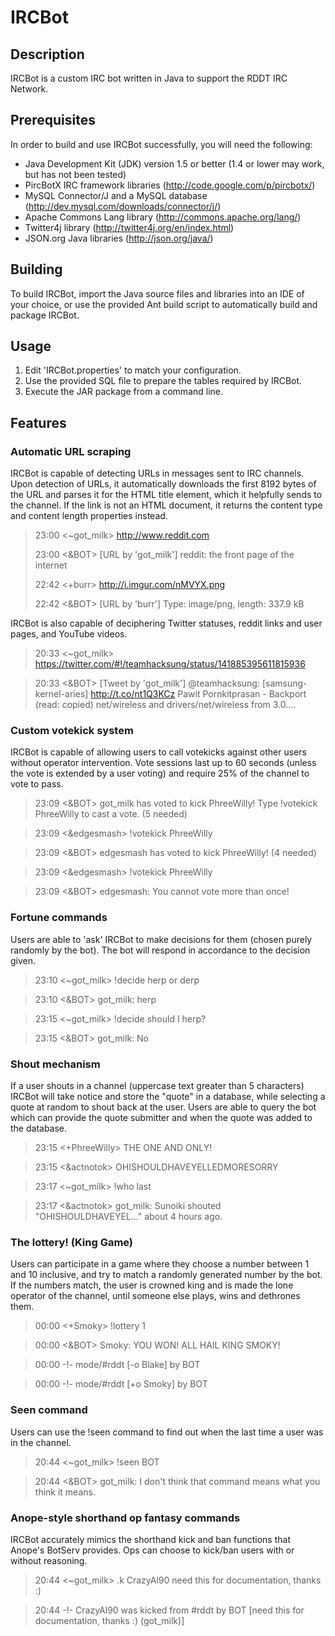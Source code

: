 IRCBot
======

Description
-----------

IRCBot is a custom IRC bot written in Java to support the RDDT IRC Network.

Prerequisites
-------------

In order to build and use IRCBot successfully, you will need the following:

* Java Development Kit (JDK) version 1.5 or better (1.4 or lower may work, but has not been tested)
* PircBotX IRC framework libraries (http://code.google.com/p/pircbotx/)
* MySQL Connector/J and a MySQL database (http://dev.mysql.com/downloads/connector/j/)
* Apache Commons Lang library (http://commons.apache.org/lang/)
* Twitter4j library (http://twitter4j.org/en/index.html)
* JSON.org Java libraries (http://json.org/java/)

Building
--------

To build IRCBot, import the Java source files and libraries into an IDE of your choice, or use the provided Ant build script to automatically build and package IRCBot.

Usage
-----

1. Edit 'IRCBot.properties' to match your configuration.
2. Use the provided SQL file to prepare the tables required by IRCBot.
3. Execute the JAR package from a command line.

Features
--------

### Automatic URL scraping

IRCBot is capable of detecting URLs in messages sent to IRC channels. Upon detection of URLs, it automatically downloads the first 8192 bytes of the URL and parses it for the HTML title element, which it helpfully sends to the channel. If the link is not an HTML document, it returns the content type and content length properties instead.

> 23:00 <~got_milk> http://www.reddit.com
>
> 23:00 <&BOT> [URL by 'got_milk'] reddit: the front page of the internet
>
> 22:42 <+burr> http://i.imgur.com/nMVYX.png
>
> 22:42 <&BOT> [URL by 'burr'] Type: image/png, length: 337.9 kB

IRCBot is also capable of deciphering Twitter statuses, reddit links and user pages, and YouTube videos.

> 20:33 <~got_milk> https://twitter.com/#!/teamhacksung/status/141885395611815936

> 20:33 <&BOT> [Tweet by 'got_milk'] @teamhacksung: [samsung-kernel-aries] http://t.co/nt1Q3KCz Pawit Pornkitprasan - Backport (read: copied) net/wireless and drivers/net/wireless from 3.0....

### Custom votekick system

IRCBot is capable of allowing users to call votekicks against other users without operator intervention. Vote sessions last up to 60 seconds (unless the vote is extended by a user voting) and require 25% of the channel to vote to pass.

> 23:09 <&BOT> got_milk has voted to kick PhreeWilly! Type !votekick PhreeWilly to cast a vote. (5 needed)

> 23:09 <&edgesmash> !votekick PhreeWilly

> 23:09 <&BOT> edgesmash has voted to kick PhreeWilly! (4 needed)

> 23:09 <&edgesmash> !votekick PhreeWilly

> 23:09 <&BOT> edgesmash: You cannot vote more than once!

### Fortune commands

Users are able to 'ask' IRCBot to make decisions for them (chosen purely randomly by the bot). The bot will respond in accordance to the decision given.

> 23:10 <~got_milk> !decide herp or derp

> 23:10 <&BOT> got_milk: herp

> 23:15 <~got_milk> !decide should I herp?

> 23:15 <&BOT> got_milk: No

### Shout mechanism

If a user shouts in a channel (uppercase text greater than 5 characters) IRCBot will take notice and store the "quote" in a database, while selecting a quote at random to shout back at the user. Users are able to query the bot which can provide the quote submitter and when the quote was added to the database.

> 23:15 <+PhreeWilly> THE ONE AND ONLY!

> 23:15 <&actnotok> OHISHOULDHAVEYELLEDMORESORRY

> 23:17 <~got_milk> !who last

> 23:17 <&actnotok> got_milk: Sunoiki shouted "OHISHOULDHAVEYEL..." about 4 hours ago.

### The lottery! (King Game)

Users can participate in a game where they choose a number between 1 and 10 inclusive, and try to match a randomly generated number by the bot. If the numbers match, the user is crowned king and is made the lone operator of the channel, until someone else plays, wins and dethrones them.

> 00:00 <+Smoky> !lottery 1

> 00:00 <&BOT> Smoky: YOU WON! ALL HAIL KING SMOKY!

> 00:00 -!- mode/#rddt [-o Blake] by BOT

> 00:00 -!- mode/#rddt [+o Smoky] by BOT

### Seen command

Users can use the !seen command to find out when the last time a user was in the channel.

> 20:44 <~got_milk> !seen BOT

> 20:44 <&BOT> got_milk: I don't think that command means what you think it means.

### Anope-style shorthand op fantasy commands

IRCBot accurately mimics the shorthand kick and ban functions that Anope's BotServ provides. Ops can choose to kick/ban users with or without reasoning.

> 20:44 <~got_milk> .k CrazyAl90 need this for documentation, thanks :)

> 20:44 -!- CrazyAl90 was kicked from #rddt by BOT [need this for documentation, thanks :) (got_milk)]